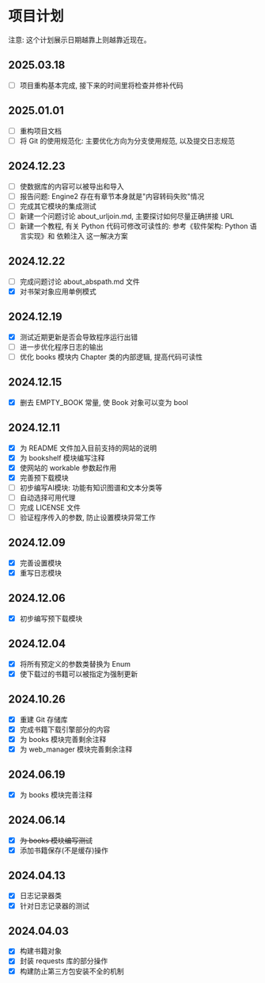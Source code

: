 # 项目计划
注意: 这个计划展示日期越靠上则越靠近现在。

## 2025.03.18
+ [ ] 项目重构基本完成, 接下来的时间里将检查并修补代码

## 2025.01.01
+ [ ] 重构项目文档
+ [ ] 将 Git 的使用规范化: 主要优化方向为分支使用规范, 以及提交日志规范

## 2024.12.23
+ [ ] 使数据库的内容可以被导出和导入
+ [ ] 报告问题: Engine2 存在有章节本身就是"内容转码失败"情况
+ [ ] 完成其它模块的集成测试
+ [ ] 新建一个问题讨论 about_urljoin.md, 主要探讨如何尽量正确拼接 URL
+ [ ] 新建一个教程, 有关 Python 代码可修改可读性的: 参考《软件架构: Python 语言实现》和 依赖注入 这一解决方案

## 2024.12.22
+ [ ] 完成问题讨论 about_abspath.md 文件
+ [x] 对书架对象应用单例模式

## 2024.12.19
+ [x] 测试近期更新是否会导致程序运行出错
+ [ ] 进一步优化程序日志的输出
+ [ ] 优化 books 模块内 Chapter 类的内部逻辑, 提高代码可读性

## 2024.12.15
+ [x] 删去 EMPTY_BOOK 常量, 使 Book 对象可以变为 bool

## 2024.12.11
+ [x] 为 README 文件加入目前支持的网站的说明
+ [x] 为 bookshelf 模块编写注释
+ [x] 使网站的 workable 参数起作用
+ [x] 完善预下载模块
+ [ ] 初步编写AI模块: 功能有知识图谱和文本分类等
+ [ ] 自动选择可用代理
+ [ ] 完成 LICENSE 文件
+ [ ] 验证程序传入的参数, 防止设置模块异常工作

## 2024.12.09
+ [x] 完善设置模块
+ [x] 重写日志模块

## 2024.12.06
+ [x] 初步编写预下载模块

## 2024.12.04
+ [x] 将所有预定义的参数类替换为 Enum
+ [x] 使下载过的书籍可以被指定为强制更新

## 2024.10.26
+ [x] 重建 Git 存储库
+ [x] 完成书籍下载引擎部分的内容
+ [x] 为 books 模块完善剩余注释
+ [x] 为 web_manager 模块完善剩余注释

## 2024.06.19
+ [x] 为 books 模块完善注释

## 2024.06.14
+ [x] ~~为 books 模块编写测试~~
+ [x] 添加书籍保存(不是缓存)操作

## 2024.04.13
+ [x] 日志记录器类
+ [x] 针对日志记录器的测试

## 2024.04.03
+ [x] 构建书籍对象
+ [x] 封装 requests 库的部分操作
+ [x] 构建防止第三方包安装不全的机制